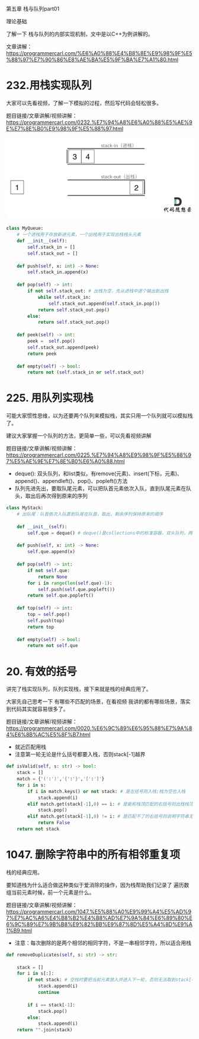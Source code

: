  第五章 栈与队列part01

理论基础 

了解一下 栈与队列的内部实现机制，文中是以C++为例讲解的。 

文章讲解：https://programmercarl.com/%E6%A0%88%E4%B8%8E%E9%98%9F%E5%88%97%E7%90%86%E8%AE%BA%E5%9F%BA%E7%A1%80.html   

# 232.用栈实现队列 

大家可以先看视频，了解一下模拟的过程，然后写代码会轻松很多。

题目链接/文章讲解/视频讲解：https://programmercarl.com/0232.%E7%94%A8%E6%A0%88%E5%AE%9E%E7%8E%B0%E9%98%9F%E5%88%97.html   

![alt text](image-2.png)

```Python
class MyQueue:
    # 一个进栈用于存放新进元素，一个出栈用于实现出栈栈头元素
    def __init__(self):
        self.stack_in = []
        self.stack_out = []

    def push(self, x: int) -> None:
        self.stack_in.append(x)

    def pop(self) -> int:
        if not self.stack_out: # 出栈为空，先从进栈中逐个输出到出栈
            while self.stack_in:
                self.stack_out.append(self.stack_in.pop())
            return self.stack_out.pop()
        else:
            return self.stack_out.pop()

    def peek(self) -> int:
        peek =  self.pop()
        self.stack_out.append(peek)
        return peek 

    def empty(self) -> bool:
        return not (self.stack_in or self.stack_out)
```
# 225. 用队列实现栈 

可能大家惯性思维，以为还要两个队列来模拟栈，其实只用一个队列就可以模拟栈了。 

建议大家掌握一个队列的方法，更简单一些，可以先看视频讲解

题目链接/文章讲解/视频讲解：https://programmercarl.com/0225.%E7%94%A8%E9%98%9F%E5%88%97%E5%AE%9E%E7%8E%B0%E6%A0%88.html  

- deque(): 双头队列，和list类似，有remove(元素)、insert(下标，元素)、append()、appendleft()、pop()、popleft()方法
- 队列先进先出，要取队尾元素，可以把队首元素依次入队，直到队尾元素在队头，取出后再次得到原来的序列

```Python
class MyStack:
    # 出队尾：队首依次入队直到队尾在队首，取出，剩余序列保持原来的顺序

    def __init__(self):
        self.que = deque() # deque()是collections中的标准容器，双头队列，两头都有内置操作方法
        
    def push(self, x: int) -> None:
        self.que.append(x)
        
    def pop(self) -> int:
        if not self.que:
            return None
        for i in range(len(self.que)-1):
            self.push(self.que.popleft())
        return self.que.popleft()

    def top(self) -> int:
        top = self.pop()
        self.push(top)
        return top

    def empty(self) -> bool:
        return not self.que
```

# 20. 有效的括号 

讲完了栈实现队列，队列实现栈，接下来就是栈的经典应用了。 

大家先自己思考一下 有哪些不匹配的场景，在看视频 我讲的都有哪些场景，落实到代码其实就容易很多了。

题目链接/文章讲解/视频讲解：https://programmercarl.com/0020.%E6%9C%89%E6%95%88%E7%9A%84%E6%8B%AC%E5%8F%B7.html  

- 就近匹配用栈
- 注意第一轮无论是什么括号都要入栈，否则stack[-1]越界

```Python
def isValid(self, s: str) -> bool:
    stack = []
    match = {'(':')','{':'}','[':']'}
    for i in s:
        if i in match.keys() or not stack: # 是左括号则入栈;栈为空也入栈
            stack.append(i)
        elif match.get(stack[-1],0) == i: # 是能和栈顶匹配的右括号则出栈栈顶
            stack.pop()
        elif match.get(stack[-1],0) != i: # 是匹配不了的右括号则说明字符串无效
            return False
    return not stack
```



# 1047. 删除字符串中的所有相邻重复项 

栈的经典应用。 

要知道栈为什么适合做这种类似于爱消除的操作，因为栈帮助我们记录了 遍历数组当前元素时候，前一个元素是什么。

题目链接/文章讲解/视频讲解：https://programmercarl.com/1047.%E5%88%A0%E9%99%A4%E5%AD%97%E7%AC%A6%E4%B8%B2%E4%B8%AD%E7%9A%84%E6%89%80%E6%9C%89%E7%9B%B8%E9%82%BB%E9%87%8D%E5%A4%8D%E9%A1%B9.html  

- 注意：每次删除的是两个相邻的相同字符，不是一串相邻字符，所以适合用栈
  

```Python
def removeDuplicates(self, s: str) -> str:  
    
    stack = []
    for i in s[:]:
        if not stack: # 空栈时要把当前元素放入并进入下一轮，否则无法取到stack[-1]
            stack.append(i)
            continue
        
        if i == stack[-1]:
            stack.pop()
        else:
            stack.append(i)
    return "".join(stack)
```



